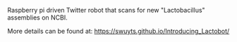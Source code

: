Raspberry pi driven Twitter robot that scans for new "Lactobacillus" assemblies on NCBI.

More details can be found at:
https://swuyts.github.io/Introducing_Lactobot/
